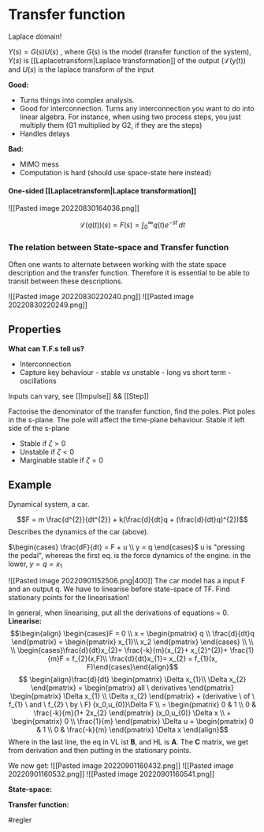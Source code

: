 # Transfer function
Laplace domain!

$Y(s) = G(s)U(s)$ , 
where $G(s)$ is the model (transfer function of the system), $Y(s)$ is [[Laplacetransform|Laplace transformation]] of the output ($\mathcal{L}$(y(t)) and $U(s)$ is the laplace transform of the input 

**Good:**
- Turns things into complex analysis.
- Good for interconnection. Turns any interconnection you want to do into linear algebra. For instance, when using two process steps, you just multiply them (G1 multiplied by G2, if they are the steps)
- Handles delays

**Bad:**
- MIMO mess
- Computation is hard (should use space-state here instead)

#### One-sided [[Laplacetransform|Laplace transformation]]
![[Pasted image 20220830164036.png]]

$$\mathcal{L}(q(t))(s) = F(s) = \int_{0}^{\infty} q(t)e^{-st} \, dt$$


### The relation between State-space and Transfer function
Often one wants to alternate between working with the state space description and the transfer function. Therefore it is essential to be able to transit between these descriptions.

![[Pasted image 20220830220240.png]]
![[Pasted image 20220830220249.png]]

## Properties
**What can T.F.s tell us?**
- Interconnection
- Capture key behaviour
		- stable vs unstable
		- long vs short term
		- oscillations

Inputs can vary, see [[Impulse]] && [[Step]]


Factorise the denominator of the transfer function, find the poles. Plot poles in the s-plane. The pole will affect the time-plane behaviour. 
Stable if left side of the s-plane

- Stable if $\zeta > 0$
- Unstable if $\zeta < 0$
- Marginable stable if $\zeta = 0$

## Example

Dynamical system, a car. 

$$F = m \frac{d^{2}}{dt^{2}} + k(\frac{d}{dt}q + (\frac{d}{dt}q)^{2})$$
Describes the dynamics of the car (above).

$\begin{cases} \frac{dF}{dt} = F + u \\ y = q \end{cases}$
u is "pressing the pedal", whereas the first eq. is the force dynamics of the engine.
in the lower, $y = q = x_{1}$

![[Pasted image 20220901152506.png|400]]
The car model has a input F and an output q.
We have to linearise before state-space of TF. Find stationary points for the linearisation!

In general, when linearising, put all the derivations of equations = 0.
**Linearise:**
$$\begin{align} \begin{cases}F = 0 \\ x = \begin{pmatrix} q \\ \frac{d}{dt}q \end{pmatrix} = \begin{pmatrix} x_{1}\\ x_2 \end{pmatrix} \end{cases} \\ \\ \\ \begin{cases}\frac{d}{dt}x_{2}= \frac{-k}{m}(x_{2}+ x_{2}^{2)}+ \frac{1}{m}F = f_{2}(x,F)\\ \frac{d}{dt}x_{1}= x_{2} = f_{1}(x, F)\end{cases}\end{align}$$
$$ \begin{align}\frac{d}{dt} \begin{pmatrix} \Delta x_{1}\\ \Delta x_{2} \end{pmatrix} = \begin{pmatrix} all \ derivatives \end{pmatrix} \begin{pmatrix} \Delta x_{1} \\ \Delta x_{2} \end{pmatrix} + (derivative \ of \ f_{1} \ and \ f_{2} \ by \ F) (x_0,u_{0)}\Delta F \\ = \begin{pmatrix} 0 & 1 \\ 0 & \frac{-k}{m}(1+ 2x_{2} \end{pmatrix} (x_0,u_{0)} \Delta x \\ + \begin{pmatrix} 0 \\ \frac{1}{m} \end{pmatrix} \Delta u = \begin{pmatrix} 0 & 1 \\ 0 & \frac{-k}{m} \end{pmatrix} \Delta x \end{align}$$
Where in the last line, the eq in VL ist **B**, and HL is **A**. 
The **C** matrix, we get from derivation and then putting in the stationary points.

We now get:
![[Pasted image 20220901160432.png]]
![[Pasted image 20220901160532.png]]
![[Pasted image 20220901160541.png]]

**State-space:**


**Transfer function:**



#regler